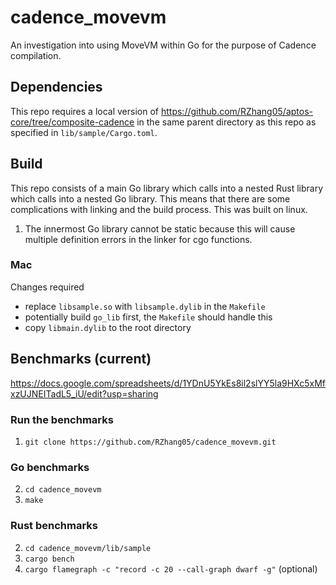 # cadence_movevm

An investigation into using MoveVM within Go for the purpose of Cadence compilation.

## Dependencies
This repo requires a local version of https://github.com/RZhang05/aptos-core/tree/composite-cadence in the same parent directory as this repo as specified in `lib/sample/Cargo.toml`.

## Build
This repo consists of a main Go library which calls into a nested Rust library which calls into a nested Go library. This means that there are some complications with linking and the build process. This was built on linux.

1. The innermost Go library cannot be static because this will cause multiple definition errors in the linker for cgo functions. 

### Mac

Changes required

- replace `libsample.so` with `libsample.dylib` in the `Makefile`
- potentially build `go_lib` first, the `Makefile` should handle this
- copy `libmain.dylib` to the root directory

## Benchmarks (current)

https://docs.google.com/spreadsheets/d/1YDnU5YkEs8il2slYY5la9HXc5xMfxzUJNEITadL5_iU/edit?usp=sharing

### Run the benchmarks
1. `git clone https://github.com/RZhang05/cadence_movevm.git`

### Go benchmarks
2. `cd cadence_movevm`
3. `make`

### Rust benchmarks
2. `cd cadence_movevm/lib/sample`
3. `cargo bench`
4. `cargo flamegraph -c "record -c 20 --call-graph dwarf -g"` (optional)